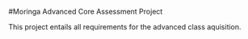 #Moringa Advanced Core Assessment Project

This project entails all requirements for the advanced class aquisition.
